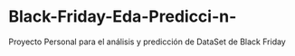 # Black-Friday-Eda-Predicci-n-
Proyecto Personal para el análisis y predicción de DataSet de Black Friday
